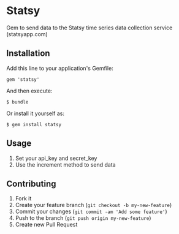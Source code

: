 # Statsy

Gem to send data to the Statsy time series data collection service (statsyapp.com)

## Installation

Add this line to your application's Gemfile:

    gem 'statsy'

And then execute:

    $ bundle

Or install it yourself as:

    $ gem install statsy

## Usage

1. Set your api_key and secret_key
2. Use the increment method to send data

## Contributing

1. Fork it
2. Create your feature branch (`git checkout -b my-new-feature`)
3. Commit your changes (`git commit -am 'Add some feature'`)
4. Push to the branch (`git push origin my-new-feature`)
5. Create new Pull Request
